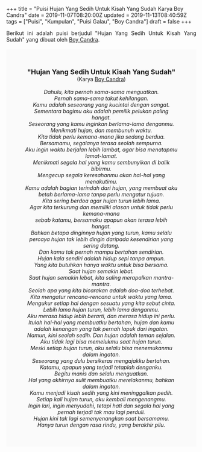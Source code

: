+++
title = "Puisi Hujan Yang Sedih Untuk Kisah Yang Sudah Karya Boy Candra"
date = 2019-11-07T08:20:00Z
updated = 2019-11-13T08:40:59Z
tags = ["Puisi", "Kumpulan", "Puisi Galau", "Boy Candra"]
draft = false
+++

<div dir="ltr" style="text-align: left;" trbidi="on"><div dir="ltr" style="text-align: left;" trbidi="on"><div style="text-align: justify;">Berikut ini adalah puisi berjudul "Hujan Yang Sedih Untuk Kisah Yang Sudah" yang dibuat oleh <a href="https://www.idntimes.com/life/inspiration/fajar-laksmita-dewi/8-quotes-romantis-boy-candra-1/full" target="_blank">Boy Candra</a>. </div><br /><div style="background: #FAFAFA; font-size: 14px; height: auto; margin: 0 auto; padding: 50px; text-align: center; width: auto;"><span style="font-size: 18px;"><b>"Hujan Yang Sedih Untuk Kisah Yang Sudah"</b></span><br />(Karya <a href="https://www.sekata.web.id/tags/boy-candra" target="_blank">Boy Candra</a>)<br /><br /><i>Dahulu, kita pernah sama-sama menguatkan.<br />Pernah sama-sama takut kehilangan.<br />Kamu adalah seseorang yang kucintai dengan sangat.<br />Sementara bagimu aku adalah pemilik pelukan paling hangat.<br />Seseorang yang kamu inginkan berlama-lama denganmu.<br />Menikmati hujan, dan membunuh waktu.<br />Kita tidak perlu kemana-mana jika sedang berdua.<br />Bersamamu, segalanya terasa seolah sempurna.<br />Aku ingin waktu berjalan lebih lambat, agar bisa menatapmu lamat-lamat.<br />Menikmati segala hal yang kamu sembunyikan di balik bibirmu.<br />Mengecup segala keresahanmu akan hal-hal yang menakutimu.<br />Kamu adalah bagian terindah dari hujan, yang membuat aku betah berlama-lama tanpa perlu mengatur tujuan.<br />Kita sering berdoa agar hujan turun lebih lama.<br />Agar kita terkurung dan memiliki alasan untuk tidak perlu kemana-mana<br />sebab katamu, bersamaku apapun akan terasa lebih hangat.<br />Bahkan betapa dinginnya hujan yang turun, kamu selalu percaya hujan tak lebih dingin daripada kesendirian yang sering datang.<br />Dan kamu tak pernah mampu bertahan sendirian.<br />Hujan kala sendiri adalah hidup sepi tanpa ampun.<br />Yang kita butuhkan hanya waktu untuk bisa bersama.<br />Saat hujan semakin lebat.<br />Saat hujan semakin lebat, kita saling merapalkan mantra-mantra.<br />Seolah apa yang kita bicarakan adalah doa-doa terhebat.<br />Kita mengatur rencana-rencana untuk waktu yang lama.<br />Mengukur setiap hal dengan sesuatu yang kita sebut cinta.<br />Lebih lama hujan turun, lebih lama denganmu.<br />Aku merasa hidup lebih berarti, dan merasa hidup ini perlu.<br />Itulah hal-hal yang membuatku bertahan, hujan dan kamu adalah kenangan yang tak pernah lapuk dari ingatan.<br />Namun, kini seolah sedih. Dan hujan adalah teman sejalan.<br />Aku tidak lagi bisa memelukmu saat hujan turun.<br />Meski setiap hujan turun, aku selalu bisa menemukanmu dalam ingatan.<br />Seseorang yang dulu bersikeras mengajakku bertahan. Katamu, apapun yang terjadi tetaplah denganku.<br />Begitu manis dan selalu menguatkan.<br />Hal yang akhirnya sulit membuatku merelakanmu, bahkan dalam ingatan.<br />Kamu menjadi kisah sedih yang kini meninggalkan pedih.<br />Setiap kali hujan turun, aku kembali mengenangmu.<br />Ingin lari, ingin menyudahi, tetapi hati dan segala hal yang pernah terjadi tak mau lagi perduli.<br />Hujan kini tak lagi semenyenangkan saat bersamamu.<br />Hanya turun dengan rasa rindu, yang berakhir pilu.</i></div></div></div>
